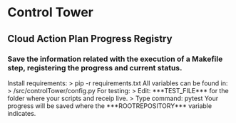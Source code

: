 <h1>Control Tower</h1>
<h2>Cloud Action Plan Progress Registry</h2>
<h3>Save the information related with the execution of a Makefile step, registering the progress and current status.</h3>
Install requirements:
> pip -r requirements.txt
All variables can be found in:
> /src/controlTower/config.py
For testing:
> Edit: ***TEST_FILE*** for the folder where your scripts and receip live.
> Type command: pytest
Your progress will be saved where the ***ROOTREPOSITORY*** variable indicates.
